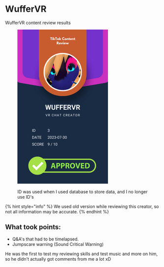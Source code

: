 # WufferVR

WufferVR content review results

<figure><img src="../.gitbook/assets/TikTok Review Card - Wuffervr.png" alt="" width="295"><figcaption><p>ID was used when I used database to store data, and I no longer use ID's</p></figcaption></figure>

{% hint style="info" %}
We used old version while reviewing this creator, so not all information may be accurate.
{% endhint %}

## What took points:

* Q\&A's that had to be timelapsed.
* Jumpscare warning (Sound Critical Warning)



He was the first to test my reviewing skills and test music and more on him, so he didn't actually got comments from me a lot xD
